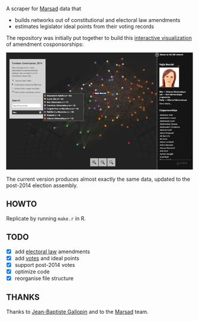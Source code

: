 A scraper for [Marsad](http://www.marsad.tn) data that

* builds networks out of constitutional and electoral law amendments
* estimates legislator ideal points from their voting records

The repository was initially put together to build this [interactive visualization](http://f.briatte.org/parlviz/marsad/) of amendment cosponsorships:

[![](plots/demo.png)](http://f.briatte.org/parlviz/marsad/)

The current version produces almost exactly the same data, updated to the post-2014 election assembly.

## HOWTO

Replicate by running `make.r` in R.

## TODO

- [x] add [electoral law](http://www.marsad.tn/fr/loi_electorale/index) amendments
- [x] add [votes](http://www.marsad.tn/fr/votes) and ideal points
- [x] support post-2014 votes
- [x] optimize code
- [x] reorganise file structure

## THANKS

Thanks to [Jean-Baptiste Gallopin](http://yale.academia.edu/JeanBaptisteGallopin) and to the [Marsad](http://www.marsad.tn) team.
